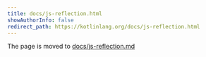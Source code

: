 ```yaml
---
title: docs/js-reflection.html
showAuthorInfo: false
redirect_path: https://kotlinlang.org/docs/js-reflection.html
---
```


The page is moved to [docs/js-reflection.md](docs/js-reflection.md)
